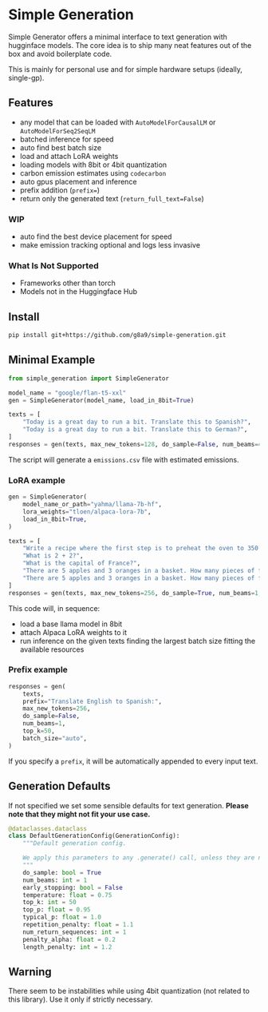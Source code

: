 # Simple Generation

Simple Generator offers a minimal interface to text generation with hugginface models. The core idea is to ship many neat features out of the box and avoid boilerplate code.

This is mainly for personal use and for simple hardware setups (ideally, single-gp).

## Features

- any model that can be loaded with `AutoModelForCausalLM` or `AutoModelForSeq2SeqLM`
- batched inference for speed
- auto find best batch size
- load and attach LoRA weights
- loading models with 8bit or 4bit quantization 
- carbon emission estimates using `codecarbon`
- auto gpus placement and inference
- prefix addition (`prefix=`)
- return only the generated text (`return_full_text=False`)

### WIP

- auto find the best device placement for speed
- make emission tracking optional and logs less invasive

### What Is Not Supported

- Frameworks other than torch
- Models not in the Huggingface Hub

## Install

```bash
pip install git+https://github.com/g8a9/simple-generation.git
```

## Minimal Example

```python
from simple_generation import SimpleGenerator

model_name = "google/flan-t5-xxl"
gen = SimpleGenerator(model_name, load_in_8bit=True)

texts = [
    "Today is a great day to run a bit. Translate this to Spanish?",
    "Today is a great day to run a bit. Translate this to German?",
]
responses = gen(texts, max_new_tokens=128, do_sample=False, num_beams=4)
```

The script will generate a `emissions.csv` file with estimated emissions.

### LoRA example

```python
gen = SimpleGenerator(
    model_name_or_path="yahma/llama-7b-hf",
    lora_weights="tloen/alpaca-lora-7b",
    load_in_8bit=True,
)

texts = [
    "Write a recipe where the first step is to preheat the oven to 350 degrees.",
    "What is 2 + 2?",
    "What is the capital of France?",
    "There are 5 apples and 3 oranges in a basket. How many pieces of fruit are in the basket?",
    "There are 5 apples and 3 oranges in a basket. How many pieces of fruit are in the basket? Let's think step by step.",
]
responses = gen(texts, max_new_tokens=256, do_sample=True, num_beams=1, batch_size="auto")
```

This code will, in sequence:
- load a base llama model in 8bit
- attach Alpaca LoRA weights to it
- run inference on the given texts finding the largest batch size fitting the available resources

### Prefix example

```python
responses = gen(
    texts,
    prefix="Translate English to Spanish:",
    max_new_tokens=256,
    do_sample=False,
    num_beams=1,
    top_k=50,
    batch_size="auto",
)
```

If you specify a `prefix`, it will be automatically appended to every input text.


## Generation Defaults

If not specified we set some sensible defaults for text generation. **Please note that they might not fit your use case.**

```python
@dataclasses.dataclass
class DefaultGenerationConfig(GenerationConfig):
    """Default generation config.

    We apply this parameters to any .generate() call, unless they are not overridden.
    """
    do_sample: bool = True
    num_beams: int = 1
    early_stopping: bool = False
    temperature: float = 0.75
    top_k: int = 50
    top_p: float = 0.95
    typical_p: float = 1.0
    repetition_penalty: float = 1.1
    num_return_sequences: int = 1
    penalty_alpha: float = 0.2
    length_penalty: int = 1.2
```

## Warning

There seem to be instabilities while using 4bit quantization (not related to this library). Use it only if strictly necessary.
